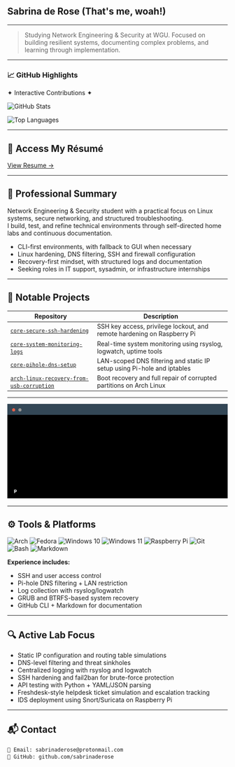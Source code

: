 <!-- Profile README for sabrinaderose -->
<a name="top"></a>
## Sabrina de Rose (That's me, woah!)
---
> Studying Network Engineering & Security at WGU. Focused on building resilient systems, documenting complex problems, and learning through implementation.

---

### 📈 GitHub Highlights  
✦ Interactive Contributions ✦  

</div>

<p align="left">
  <img src="https://github-readme-stats.vercel.app/api?username=sabrinaderose&show_icons=true&theme=tokyonight&hide=issues" alt="GitHub Stats" />
</p>

<p align="left">
  <img src="https://github-readme-stats.vercel.app/api/top-langs/?username=sabrinaderose&layout=compact&theme=tokyonight" alt="Top Languages" />
</p>

---

## 🔗 Access My Résumé
[View Resume →](https://github.com/sabrinaderose/resume)

---

## 🔹 Professional Summary

Network Engineering & Security student with a practical focus on Linux systems, secure networking, and structured troubleshooting.  
I build, test, and refine technical environments through self-directed home labs and continuous documentation.

- CLI-first environments, with fallback to GUI when necessary  
- Linux hardening, DNS filtering, SSH and firewall configuration  
- Recovery-first mindset, with structured logs and documentation  
- Seeking roles in IT support, sysadmin, or infrastructure internships

---

## 📁 Notable Projects

| Repository | Description |
|------------|-------------|
| [`core-secure-ssh-hardening`](https://github.com/sabrinaderose/core-secure-ssh-hardening) | SSH key access, privilege lockout, and remote hardening on Raspberry Pi |
| [`core-system-monitoring-logs`](https://github.com/sabrinaderose/core-system-monitoring-logs) | Real-time system monitoring using rsyslog, logwatch, uptime tools |
| [`core-pihole-dns-setup`](https://github.com/sabrinaderose/core-pihole-dns-setup) | LAN-scoped DNS filtering and static IP setup using Pi-hole and iptables |
| [`arch-linux-recovery-from-usb-corruption`](https://github.com/sabrinaderose/arch-linux-recovery-from-usb-corruption) | Boot recovery and full repair of corrupted partitions on Arch Linux |

---

<p align="center">
  <img src="./piterminal.gif" alt="There is no boundary between user and host. (｡•́︿•̀｡)ﾉ" width="600" />
</p>

---

## ⚙️ Tools & Platforms

![Arch](https://img.shields.io/badge/Arch_Linux-1793D1?style=flat&logo=arch-linux&logoColor=white)
![Fedora](https://img.shields.io/badge/Fedora-51A2DA?style=flat&logo=fedora&logoColor=white)
![Windows 10](https://img.shields.io/badge/Windows_10-0078D6?style=flat&logo=windows&logoColor=white)
![Windows 11](https://img.shields.io/badge/Windows_11-0078D6?style=flat&logo=windows11&logoColor=white)
![Raspberry Pi](https://img.shields.io/badge/Raspberry_Pi-C51A4A?style=flat&logo=raspberry-pi&logoColor=white)
![Git](https://img.shields.io/badge/Git-F05032?style=flat&logo=git&logoColor=white)
![Bash](https://img.shields.io/badge/Bash-121011?style=flat&logo=gnubash&logoColor=white)
![Markdown](https://img.shields.io/badge/Markdown-000000?style=flat&logo=markdown&logoColor=white)

**Experience includes:**  
- SSH and user access control  
- Pi-hole DNS filtering + LAN restriction  
- Log collection with rsyslog/logwatch  
- GRUB and BTRFS-based system recovery  
- GitHub CLI + Markdown for documentation

---

## 🔍 Active Lab Focus

- Static IP configuration and routing table simulations  
- DNS-level filtering and threat sinkholes  
- Centralized logging with rsyslog and logwatch  
- SSH hardening and fail2ban for brute-force protection  
- API testing with Python + YAML/JSON parsing  
- Freshdesk-style helpdesk ticket simulation and escalation tracking  
- IDS deployment using Snort/Suricata on Raspberry Pi

---

## 📬 Contact

```text
📧 Email: sabrinaderose@protonmail.com  
🔗 GitHub: github.com/sabrinaderose
```

<a name="bottom"></a>
